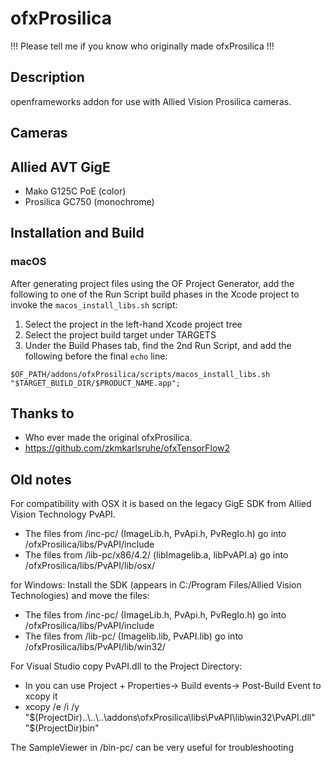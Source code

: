 ofxProsilica
==============
!!! Please tell me if you know who originally made ofxProsilica !!!

Description
-----------
openframeworks addon for use with Allied Vision Prosilica cameras.


Cameras 
-----------

## Allied AVT GigE
* Mako G125C PoE (color)
* Prosilica GC750 (monochrome)



Installation and Build
----------------------

### macOS

After generating project files using the OF Project Generator, add the following to one of the Run Script build phases in the Xcode project to invoke the `macos_install_libs.sh` script:

1. Select the project in the left-hand Xcode project tree
2. Select the project build target under TARGETS
3. Under the Build Phases tab, find the 2nd Run Script, and add the following before the final `echo` line:

```shell
$OF_PATH/addons/ofxProsilica/scripts/macos_install_libs.sh "$TARGET_BUILD_DIR/$PRODUCT_NAME.app";
```

Thanks to
---------------
* Who ever made the original ofxProsilica. 
* https://github.com/zkmkarlsruhe/ofxTensorFlow2


Old notes
---------------

For compatibility with OSX it is based on the legacy GigE SDK from Allied Vision Technology PvAPI.

* The files from /inc-pc/ (ImageLib.h, PvApi.h, PvRegIo.h) go into /ofxProsilica/libs/PvAPI/include
* The files from /lib-pc/x86/4.2/ (libImagelib.a, libPvAPI.a) go into  /ofxProsilica/libs/PvAPI/lib/osx/

for Windows: Install the SDK (appears in C:/Program Files/Allied Vision Technologies) and move the files:

*  The files from /inc-pc/ (ImageLib.h, PvApi.h, PvRegIo.h) go into /ofxProsilica/libs/PvAPI/include
* The files from /lib-pc/ (Imagelib.lib, PvAPI.lib) go into  /ofxProsilica/libs/PvAPI/lib/win32/

For Visual Studio copy PvAPI.dll to the Project Directory:

* In you can use Project + Properties-> Build events-> Post-Build Event to xcopy it
* xcopy /e /i /y "$(ProjectDir)..\..\..\addons\ofxProsilica\libs\PvAPI\lib\win32\PvAPI.dll" "$(ProjectDir)bin"


The SampleViewer in /bin-pc/ can be very useful for troubleshooting
